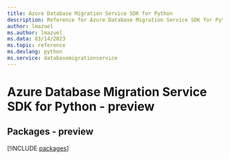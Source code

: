 ```yaml
---
title: Azure Database Migration Service SDK for Python
description: Reference for Azure Database Migration Service SDK for Python
author: lmazuel
ms.author: lmazuel
ms.data: 03/14/2023
ms.topic: reference
ms.devlang: python
ms.service: databasemigrationservice
---
```

# Azure Database Migration Service SDK for Python - preview
## Packages - preview
[!INCLUDE [packages](database-migration-service-index.md)]